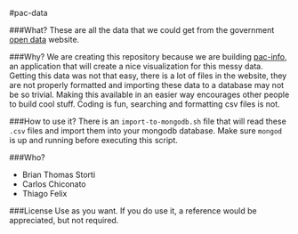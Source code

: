 #pac-data

###What?
These are all the data that we could get from the government [open data](http://repositorio.dados.gov.br/governo-politica/administracao-publica/pac/) website.

###Why?
We are creating this repository because we are building [pac-info](http://github.com/brianstorti/pac-info),
an application that will create a nice visualization for this messy data. Getting this data was not that easy,
there is a lot of files in the website, they are not properly formatted and importing these data to a database
may not be so trivial. Making this available in an easier way encourages other people to build cool stuff.
Coding is fun, searching and formatting csv files is not.

###How to use it?
There is an `import-to-mongodb.sh` file that will read these `.csv` files and import them into your mongodb database.
Make sure `mongod` is up and running before executing this script.

###Who?
* Brian Thomas Storti
* Carlos Chiconato
* Thiago Felix

###License
Use as you want. If you do use it, a reference would be appreciated, but not required.
